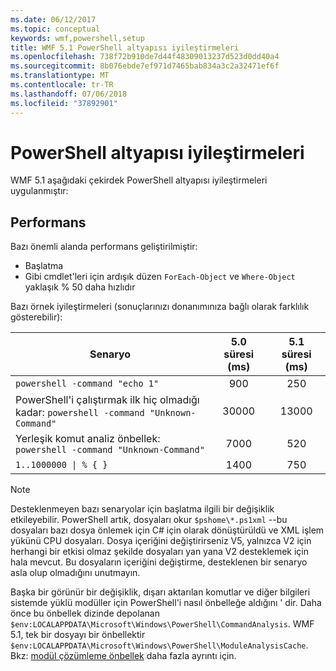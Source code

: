 ```yaml
---
ms.date: 06/12/2017
ms.topic: conceptual
keywords: wmf,powershell,setup
title: WMF 5.1 PowerShell altyapısı iyileştirmeleri
ms.openlocfilehash: 738f72b910de7d44f48309013237d523d0dd40a4
ms.sourcegitcommit: 8b076ebde7ef971d7465bab834a3c2a32471ef6f
ms.translationtype: MT
ms.contentlocale: tr-TR
ms.lasthandoff: 07/06/2018
ms.locfileid: "37892901"
---
```

# <a name="powershell-engine-improvements"></a>PowerShell altyapısı iyileştirmeleri

WMF 5.1 aşağıdaki çekirdek PowerShell altyapısı iyileştirmeleri uygulanmıştır:

## <a name="performance"></a>Performans

Bazı önemli alanda performans geliştirilmiştir:

- Başlatma
- Gibi cmdlet'leri için ardışık düzen `ForEach-Object` ve `Where-Object` yaklaşık % 50 daha hızlıdır

Bazı örnek iyileştirmeleri (sonuçlarınızı donanımınıza bağlı olarak farklılık gösterebilir):

| Senaryo | 5.0 süresi (ms) | 5.1 süresi (ms) |
| -------- | :---------------: | :---------------: |
| `powershell -command "echo 1"` | 900 | 250 |
| PowerShell'i çalıştırmak ilk hiç olmadığı kadar: `powershell -command "Unknown-Command"` | 30000 | 13000 |
| Yerleşik komut analiz önbellek: `powershell -command "Unknown-Command"` | 7000 | 520 |
| <code>1..1000000 &#124; % { }</code> | 1400 | 750 |

> [!Note]
> Desteklenmeyen bazı senaryolar için başlatma ilgili bir değişiklik etkileyebilir.
> PowerShell artık, dosyaları okur `$pshome\*.ps1xml` --bu dosyaları bazı dosya önlemek için C# için olarak dönüştürüldü ve XML işlem yükünü CPU dosyaları.
> Dosya içeriğini değiştirirseniz V5, yalnızca V2 için herhangi bir etkisi olmaz şekilde dosyaları yan yana V2 desteklemek için hala mevcut.
> Bu dosyaların içeriğini değiştirme, desteklenen bir senaryo asla olup olmadığını unutmayın.

Başka bir görünür bir değişiklik, dışarı aktarılan komutlar ve diğer bilgileri sistemde yüklü modüller için PowerShell'i nasıl önbelleğe aldığını ' dir.
Daha önce bu önbellek dizinde depolanan `$env:LOCALAPPDATA\Microsoft\Windows\PowerShell\CommandAnalysis`.
WMF 5.1, tek bir dosyayı bir önbellektir `$env:LOCALAPPDATA\Microsoft\Windows\PowerShell\ModuleAnalysisCache`.
Bkz: [modül çözümleme önbellek](scenarios-features.md#module-analysis-cache) daha fazla ayrıntı için.
